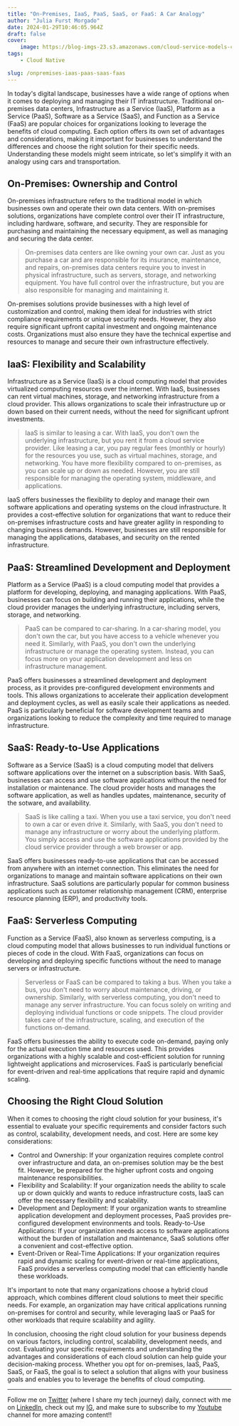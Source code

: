 ```yaml
---
title: "On-Premises, IaaS, PaaS, SaaS, or FaaS: A Car Analogy"
author: "Julia Furst Morgado"
date: 2024-01-29T10:46:05.964Z
draft: false
cover:
    image: https://blog-imgs-23.s3.amazonaws.com/cloud-service-models-car.png
tags: 
    - Cloud Native

slug: /onpremises-iaas-paas-saas-faas
---
```


In today's digital landscape, businesses have a wide range of options when it comes to deploying and managing their IT infrastructure. Traditional on-premises data centers, Infrastructure as a Service (IaaS), Platform as a Service (PaaS), Software as a Service (SaaS), and Function as a Service (FaaS) are popular choices for organizations looking to leverage the benefits of cloud computing. Each option offers its own set of advantages and considerations, making it important for businesses to understand the differences and choose the right solution for their specific needs. Understanding these models might seem intricate, so let's simplify it with an analogy using cars and transportation.

## On-Premises: Ownership and Control
On-premises infrastructure refers to the traditional model in which businesses own and operate their own data centers. With on-premises solutions, organizations have complete control over their IT infrastructure, including hardware, software, and security. They are responsible for purchasing and maintaining the necessary equipment, as well as managing and securing the data center.

> On-premises data centers are like owning your own car. Just as you purchase a car and are responsible for its insurance, maintenance, and repairs, on-premises data centers require you to invest in physical infrastructure, such as servers, storage, and networking equipment. You have full control over the infrastructure, but you are also responsible for managing and maintaining it.

On-premises solutions provide businesses with a high level of customization and control, making them ideal for industries with strict compliance requirements or unique security needs. However, they also require significant upfront capital investment and ongoing maintenance costs. Organizations must also ensure they have the technical expertise and resources to manage and secure their own infrastructure effectively.

## IaaS: Flexibility and Scalability
Infrastructure as a Service (IaaS) is a cloud computing model that provides virtualized computing resources over the internet. With IaaS, businesses can rent virtual machines, storage, and networking infrastructure from a cloud provider. This allows organizations to scale their infrastructure up or down based on their current needs, without the need for significant upfront investments.

> IaaS is similar to leasing a car. With IaaS, you don't own the underlying infrastructure, but you rent it from a cloud service provider. Like leasing a car, you pay regular fees (monthly or hourly) for the resources you use, such as virtual machines, storage, and networking. You have more flexibility compared to on-premises, as you can scale up or down as needed. However, you are still responsible for managing the operating system, middleware, and applications.

IaaS offers businesses the flexibility to deploy and manage their own software applications and operating systems on the cloud infrastructure. It provides a cost-effective solution for organizations that want to reduce their on-premises infrastructure costs and have greater agility in responding to changing business demands. However, businesses are still responsible for managing the applications, databases, and security on the rented infrastructure.

## PaaS: Streamlined Development and Deployment
Platform as a Service (PaaS) is a cloud computing model that provides a platform for developing, deploying, and managing applications. With PaaS, businesses can focus on building and running their applications, while the cloud provider manages the underlying infrastructure, including servers, storage, and networking.

> PaaS can be compared to car-sharing. In a car-sharing model, you don't own the car, but you have access to a vehicle whenever you need it. Similarly, with PaaS, you don't own the underlying infrastructure or manage the operating system. Instead, you can focus more on your application development and less on infrastructure management.

PaaS offers businesses a streamlined development and deployment process, as it provides pre-configured development environments and tools. This allows organizations to accelerate their application development and deployment cycles, as well as easily scale their applications as needed. PaaS is particularly beneficial for software development teams and organizations looking to reduce the complexity and time required to manage infrastructure.

## SaaS: Ready-to-Use Applications
Software as a Service (SaaS) is a cloud computing model that delivers software applications over the internet on a subscription basis. With SaaS, businesses can access and use software applications without the need for installation or maintenance. The cloud provider hosts and manages the software application, as well as handles updates, maintenance, security of the sotware, and availability.

> SaaS is like calling a taxi. When you use a taxi service, you don't need to own a car or even drive it. Similarly, with SaaS, you don't need to manage any infrastructure or worry about the underlying platform. You simply access and use the software applications provided by the cloud service provider through a web browser or app.

SaaS offers businesses ready-to-use applications that can be accessed from anywhere with an internet connection. This eliminates the need for organizations to manage and maintain software applications on their own infrastructure. SaaS solutions are particularly popular for common business applications such as customer relationship management (CRM), enterprise resource planning (ERP), and productivity tools.

## FaaS: Serverless Computing
Function as a Service (FaaS), also known as serverless computing, is a cloud computing model that allows businesses to run individual functions or pieces of code in the cloud. With FaaS, organizations can focus on developing and deploying specific functions without the need to manage servers or infrastructure.

> Serverless or FaaS can be compared to taking a bus. When you take a bus, you don't need to worry about maintenance, driving, or ownership. Similarly, with serverless computing, you don't need to manage any server infrastructure. You can focus solely on writing and deploying individual functions or code snippets. The cloud provider takes care of the infrastructure, scaling, and execution of the functions on-demand.

FaaS offers businesses the ability to execute code on-demand, paying only for the actual execution time and resources used. This provides organizations with a highly scalable and cost-efficient solution for running lightweight applications and microservices. FaaS is particularly beneficial for event-driven and real-time applications that require rapid and dynamic scaling.

## Choosing the Right Cloud Solution
When it comes to choosing the right cloud solution for your business, it's essential to evaluate your specific requirements and consider factors such as control, scalability, development needs, and cost. Here are some key considerations:

- Control and Ownership: If your organization requires complete control over infrastructure and data, an on-premises solution may be the best fit. However, be prepared for the higher upfront costs and ongoing maintenance responsibilities.
- Flexibility and Scalability: If your organization needs the ability to scale up or down quickly and wants to reduce infrastructure costs, IaaS can offer the necessary flexibility and scalability.
- Development and Deployment: If your organization wants to streamline application development and deployment processes, PaaS provides pre-configured development environments and tools.
Ready-to-Use Applications: If your organization needs access to software applications without the burden of installation and maintenance, SaaS solutions offer a convenient and cost-effective option.
- Event-Driven or Real-Time Applications: If your organization requires rapid and dynamic scaling for event-driven or real-time applications, FaaS provides a serverless computing model that can efficiently handle these workloads.

It's important to note that many organizations choose a hybrid cloud approach, which combines different cloud solutions to meet their specific needs. For example, an organization may have critical applications running on-premises for control and security, while leveraging IaaS or PaaS for other workloads that require scalability and agility.

In conclusion, choosing the right cloud solution for your business depends on various factors, including control, scalability, development needs, and cost. Evaluating your specific requirements and understanding the advantages and considerations of each cloud solution can help guide your decision-making process. Whether you opt for on-premises, IaaS, PaaS, SaaS, or FaaS, the goal is to select a solution that aligns with your business goals and enables you to leverage the benefits of cloud computing.



***

Follow me on [Twitter](https://twitter.com/juliafmorgado) (where I share my tech journey) daily, connect with me on [LinkedIn](https://www.linkedin.com/in/juliafmorgado/), check out my [IG](https://www.instagram.com/juliafmorgado/), and make sure to subscribe to my [Youtube](https://www.youtube.com/c/JuliaFMorgado) channel for more amazing content!!